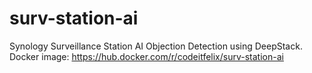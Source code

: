 # surv-station-ai
Synology Surveillance Station AI Objection Detection using DeepStack.
Docker image: https://hub.docker.com/r/codeitfelix/surv-station-ai
